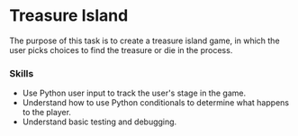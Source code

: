 # Treasure Island
The purpose of this task is to create a treasure island game, in which the user picks choices to find the treasure or die in the process.

### Skills
- Use Python user input to track the user's stage in the game.
- Understand how to use Python conditionals to determine what happens to the player.
- Understand basic testing and debugging.
